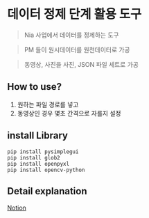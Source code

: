 # 데이터 정제 단계 활용 도구
> Nia 사업에서 데이터를 정제하는 도구

> PM 들이 원시데이터를 원천데이터로 가공

> 동영상, 사진을 사진, JSON 파일 세트로 가공

## How to use?
1. 원하는 파일 경로를 넣고 
2. 동영상인 경우 몇초 간격으로 자를지 설정

## install Library
```
pip install pysimplegui
pip install glob2
pip install openpyxl 
pip install opencv-python
```

## Detail explanation
[Notion](https://www.notion.so/giveandtake/c472235bacc34819a8b53d678bd5308b)
